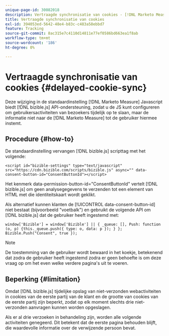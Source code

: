 ```yaml
---
unique-page-id: 30082018
description: Vertraagde synchronisatie van cookies - [!DNL Marketo Measure] - Productdocumentatie
title: Vertraagde synchronisatie van cookies
exl-id: 394053ed-5642-48e4-b83c-c483a58ebbd7
feature: Tracking
source-git-commit: 8ac315e7c4110d14811e77ef0586bd663ea1f8ab
workflow-type: tm+mt
source-wordcount: '186'
ht-degree: 0%

---
```


# Vertraagde synchronisatie van cookies {#delayed-cookie-sync}

Deze wijziging in de standaardinstelling [!DNL Marketo Measure] Javascript biedt [!DNL bizible.js] API-ondersteuning, zodat u de JS kunt configureren om gebruikersactiviteiten van bezoekers tijdelijk op te slaan, maar de informatie niet naar de [!DNL Marketo Measure] tot de gebruiker hiermee instemt.

## Procedure {#how-to}

De standaardinstelling vervangen [!DNL bizible.js] scripttag met het volgende:

`<script id="bizible-settings" type="text/javascript" src="https://cdn.bizible.com/scripts/bizible.js" async="" data-consent-button-id="ConsentButtonId"></script>`

Het kenmerk data-permission-button-id=&quot;ConsentButtonId&quot; vertelt [!DNL bizible.js] om geen analysegegevens te verzenden tot een element van HTML met die identiteitskaart wordt geklikt.

Als alternatief kunnen klanten de [!UICONTROL data-consent-button-id] niet bestaat (bijvoorbeeld &quot;voetbalk&quot;) en gebruikt de volgende API om [!DNL bizible.js] dat de gebruiker heeft ingestemd met:

`window['Bizible'] = window['Bizible'] || { _queue: [], Push: function (o, p) {this._queue.push({ type: o, data: p }); } };`
`Bizible.Push("Consent", true });`

>[!NOTE]
>
>De toestemming van de gebruiker wordt bewaard in het koekje, betekenend dat zodra de gebruiker heeft ingestemd zodra er geen behoefte is om deze vraag op om het even welke verdere pagina&#39;s uit te voeren.

## Beperking {#limitation}

Omdat [!DNL bizible.js] tijdelijke opslag van niet-verzonden webactiviteiten in cookies van de eerste partij van de klant en de grootte van cookies van de eerste partij zijn beperkt, zodat op elk moment slechts drie niet-verzonden aanvragen kunnen worden opgeslagen.

Als er al drie verzoeken in behandeling zijn, worden alle volgende activiteiten genegeerd. Dit betekent dat de eerste pagina behouden blijft, die waardevolle informatie over de verwijzende persoon bevat.
